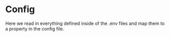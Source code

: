 # Config

Here we read in everything defined inside of the .env files and map them to a property in the config file.
